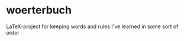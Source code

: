 woerterbuch
===========

LaTeX-project for keeping words and rules I've learned in some sort of order
